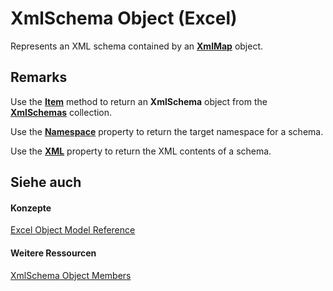 
# XmlSchema Object (Excel)

Represents an XML schema contained by an  **[XmlMap](39b0823f-0068-d8df-e4e1-ca62b55d58f5.md)** object.


## Remarks

Use the  **[Item](45949593-41f6-42b5-21c0-cfb9e7c3dc49.md)** method to return an **XmlSchema** object from the **[XmlSchemas](1e6a4371-7163-572d-b435-7dc9a2865338.md)** collection.

Use the  **[Namespace](eaffd8e6-7ec4-af4e-ef0d-9a9d8c3dda47.md)** property to return the target namespace for a schema.

Use the  **[XML](1291eecc-71a8-bcfd-44d2-5f4d92dc8b77.md)** property to return the XML contents of a schema.


## Siehe auch


#### Konzepte


[Excel Object Model Reference](11ea8598-8a20-92d5-f98b-0da04263bf2c.md)
#### Weitere Ressourcen


[XmlSchema Object Members](http://msdn.microsoft.com/library/884318da-1fd2-6487-2c04-4d87942e08b1%28Office.15%29.aspx)